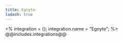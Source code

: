 ```yaml
---
title: Egnyte
lodash: true
---
```

<% integration = {};
integration.name = "Egnyte"; %>
@@includes.integrations@@
